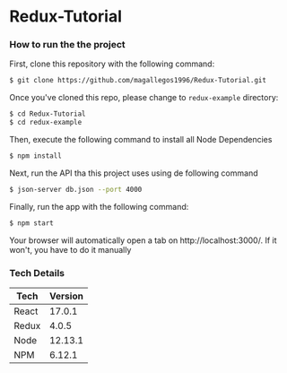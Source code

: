 # Redux-Tutorial
 
 ### How to run the the project
 
 First, clone this repository with the following command:
 ```sh
$ git clone https://github.com/magallegos1996/Redux-Tutorial.git
```
Once you've cloned this repo, please change to ```redux-example``` directory:
 ```sh
$ cd Redux-Tutorial
$ cd redux-example
```
Then, execute the following command to install all Node Dependencies
 ```sh
$ npm install
```
Next, run the API tha this project uses using de following command
 ```sh
$ json-server db.json --port 4000
```
Finally, run the app with the following command:
 ```sh
$ npm start
```
Your browser will automatically open a tab on http://localhost:3000/. If it won't, you have to do it manually

### Tech Details
| Tech | Version |
| ------ | ------ |
| React | 17.0.1 |
| Redux | 4.0.5 |
| Node | 12.13.1 |
| NPM | 6.12.1 |
